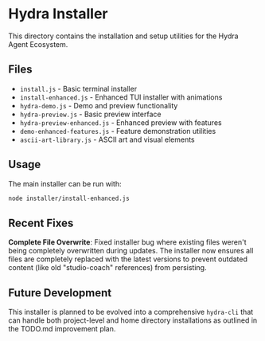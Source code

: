 # Hydra Installer

This directory contains the installation and setup utilities for the Hydra Agent Ecosystem.

## Files

- `install.js` - Basic terminal installer
- `install-enhanced.js` - Enhanced TUI installer with animations
- `hydra-demo.js` - Demo and preview functionality
- `hydra-preview.js` - Basic preview interface  
- `hydra-preview-enhanced.js` - Enhanced preview with features
- `demo-enhanced-features.js` - Feature demonstration utilities
- `ascii-art-library.js` - ASCII art and visual elements

## Usage

The main installer can be run with:
```bash
node installer/install-enhanced.js
```

## Recent Fixes

**Complete File Overwrite**: Fixed installer bug where existing files weren't being completely overwritten during updates. The installer now ensures all files are completely replaced with the latest versions to prevent outdated content (like old "studio-coach" references) from persisting.

## Future Development

This installer is planned to be evolved into a comprehensive `hydra-cli` that can handle both project-level and home directory installations as outlined in the TODO.md improvement plan.